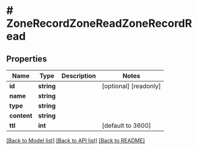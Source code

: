 # # ZoneRecordZoneReadZoneRecordRead

## Properties

Name | Type | Description | Notes
------------ | ------------- | ------------- | -------------
**id** | **string** |  | [optional] [readonly]
**name** | **string** |  |
**type** | **string** |  |
**content** | **string** |  |
**ttl** | **int** |  | [default to 3600]

[[Back to Model list]](../../README.md#models) [[Back to API list]](../../README.md#endpoints) [[Back to README]](../../README.md)

